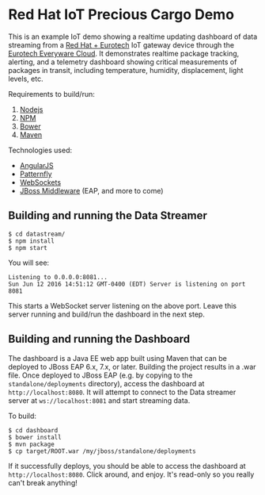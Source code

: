 Red Hat IoT Precious Cargo Demo
================================
This is an example IoT demo showing a realtime updating dashboard of data streaming from a [Red Hat + Eurotech](https://www.redhat.com/en/about/press-releases/eurotech-and-red-hat-collaborate-power-more-secure-and-scalable-internet-things-implementations) IoT gateway device through the [Eurotech Everyware Cloud](http://www.eurotech.com/en/products/software+services/everyware+device+cloud). It demonstrates realtime package tracking, alerting, and a telemetry dashboard showing critical measurements of packages in transit, including temperature, humidity, displacement, light levels, etc.

Requirements to build/run:

1. [Nodejs](http://nodejs.org/)
1. [NPM](https://www.npmjs.com/)
1. [Bower](https://bower.io/)
1. [Maven](https://maven.apache.org/)

Technologies used:

- [AngularJS](http://angularjs.org)
- [Patternfly](http://patternfly.org)
- [WebSockets](https://en.wikipedia.org/wiki/WebSocket)
- [JBoss Middleware](https://www.redhat.com/en/technologies/jboss-middleware) (EAP, and more to come)

Building and running the Data Streamer
-----------------------------------------

	$ cd datastream/
	$ npm install
	$ npm start

You will see:

	Listening to 0.0.0.0:8081...
	Sun Jun 12 2016 14:51:12 GMT-0400 (EDT) Server is listening on port 8081

This starts a WebSocket server listening on the above port. Leave this server running and build/run the dashboard in the next step.

Building and running the Dashboard
-----------------------------------------
The dashboard is a Java EE web app built using Maven that can be deployed to JBoss EAP 6.x, 7.x, or later. Building the project results in a .war file. Once deployed to JBoss EAP (e.g. by copying to the `standalone/deployments` directory), access the dashboard at `http://localhost:8080`. It will attempt to connect to the Data streamer server at `ws://localhost:8081` and start streaming data.

To build:

	$ cd dashboard
	$ bower install
	$ mvn package
	$ cp target/ROOT.war /my/jboss/standalone/deployments

If it successfully deploys, you should be able to access the dashboard at `http://localhost:8080`. Click around, and enjoy. It's read-only so you really can't break anything!



